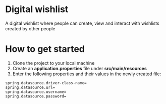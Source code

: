 # Digital wishlist

A digital wishlist where people can create, view and interact with wishlists created by other people

# How to get started
1. Clone the project to your local machine
2. Create an **application.properties** file under **src/main/resources**
3. Enter the following properties and their values in the newly created file:
```
spring.datasource.driver-class-name=
spring.datasource.url=
spring.datasource.username=
spring.datasource.password=
```

